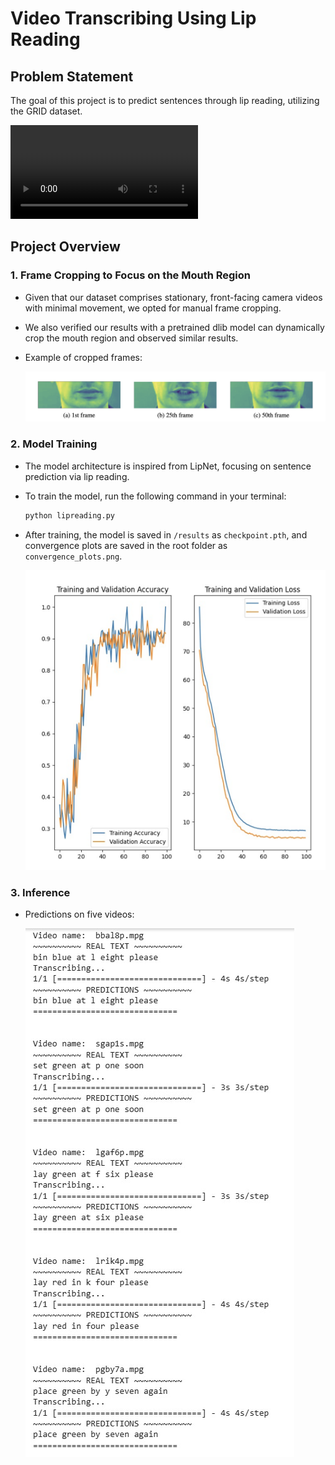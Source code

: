 # Video Transcribing Using Lip Reading

## Problem Statement

The goal of this project is to predict sentences through lip reading, utilizing the GRID dataset.

![Demo](https://github.com/rahul-m-patel/Lip_Reading_Project/raw/main/images/demo.mp4)

## Project Overview

### 1. Frame Cropping to Focus on the Mouth Region

- Given that our dataset comprises stationary, front-facing camera videos with minimal movement, we opted for manual frame cropping.
- We also verified our results with a pretrained dlib model can dynamically crop the mouth region and observed similar results.
- Example of cropped frames:

    ![Cropped Frames](images/cropped_frames.png)

### 2. Model Training

- The model architecture is inspired from LipNet, focusing on sentence prediction via lip reading.
- To train the model, run the following command in your terminal:

    ```bash
    python lipreading.py
    ```

- After training, the model is saved in `/results` as `checkpoint.pth`, and convergence plots are saved in the root folder as `convergence_plots.png`.

    ![Convergence Plot](images/convergence_plot.png)

### 3. Inference

- Predictions on five videos:

  ![Prediction 1](images/predictions.png)
